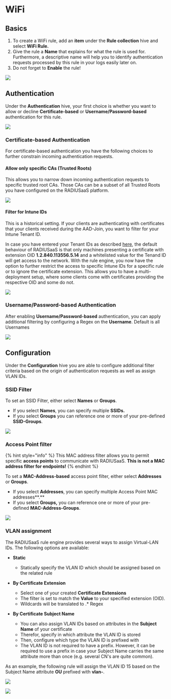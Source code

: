 # WiFi

## Basics

1. To create a WiFi rule, add an **item** under the **Rule collection** hive and select **WiFi Rule.**&#x20;
2. Give the rule a **Name** that explains for what the rule is used for. Furthermore, a descriptive name will help you to identify authentication requests processed by this rule in your logs easily later on.
3. Do not forget to **Enable** the rule!

![](<../../../.gitbook/assets/image (68).png>)

## **Authentication**&#x20;

Under the **Authentication** hive, your first choice is whether you want to allow or decline **Certificate-based** or **Username/Password-based** authentication for this rule.

![](<../../../.gitbook/assets/image (84).png>)



### **Certificate-based Authentication**

For certificate-based authentication you have the following choices to further constrain incoming authentication requests.

#### Allow only specific CAs (Trusted Roots)

This allows you to narrow down incoming authentication requests to specific trusted root CAs. Those CAs can be a subset of all Trusted Roots you have configured on the RADIUSaaS platform.

![](<../../../.gitbook/assets/image (74).png>)

#### Filter for Intune IDs&#x20;

This is a historical setting. If your clients are authenticating with certificates that your clients received during the AAD-Join, you want to filter for your Intune Tenant ID.&#x20;

In case you have entered your Tenant IDs as described [here](../settings-trusted-roots/intune-cert.md#configure-intune-ids), the default behaviour of RADIUSaaS is that only machines presenting a certificate with extension OID **1.2.840.113556.5.14** and a whitelisted value for the Tenand ID will get access to the network. With the rule engine, you now have the option to further restrict the access to specific Intune IDs for a specific rule or to ignore the certificate extension. This allows you to have a multi-deployment setup, where some clients come with certificates providing the respective OID and some do not.&#x20;

![](<../../../.gitbook/assets/image (88) (1).png>)

### Username/Password-based Authentication

After enabling **Username/Password-based** authentication, you can apply additional filtering by configuring a Regex on the **Username**. Default is all Usernames

![](<../../../.gitbook/assets/image (70).png>)

## Configuration

Under the **Configuration** hive you are able to configure additional filter criteria based on the origin of authentication requests as well as assign VLAN IDs.

### SSID Filter

To set an SSID Filter, either select **Names** or **Groups**.&#x20;

* If you select **Names**, you can specify multiple **SSIDs.**
* If you select **Groups** you can reference one or more of your pre-defined **SSID-Groups**.&#x20;

![](<../../../.gitbook/assets/image (89).png>)

### Access Point filter

{% hint style="info" %}
This MAC address filter allows you to permit specific **access points** to communicate with RADIUSaaS. **This is not a MAC address filter for endpoints!**
{% endhint %}

To set a **MAC-Address-based** access point filter, either select **Addresses** or **Groups**.&#x20;

* If you select **Addresses**, you can specify multiple Access Point MAC addresses**.**&#x20;
* If you select **Groups,** you can reference one or more of your pre-defined **MAC-Address-Groups**.&#x20;

![](<../../../.gitbook/assets/image (81).png>)

### VLAN assignment

The RADIUSaaS rule engine provides several ways to assign Virtual-LAN IDs. The following options are available:

*   **Static**

    * Statically specify the VLAN ID which should be assigned based on the related rule


*   **By Certificate Extension**

    * Select one of your created **Certificate Extensions**
    * The filter is set to match the **Value** to your specified extension (OID).&#x20;
    * Wildcards will be translated to .\* Regex


* **By Certificate Subject Name**
  * You can also assign VLAN IDs based on attributes in the **Subject Name** of your certificate
  * Therefor, specify in which attribute the VLAN ID is stored
  * Then, configure which type the VLAN ID is prefixed with
  * The VLAN ID is not required to have a prefix. However, it can be required to use a prefix in case your Subject Name carries the same attribute more than once (e.g. several CN's are quite common).

As an example, the following rule will assign the VLAN ID 15 based on the Subject Name attribute **OU** prefixed with **vlan-**.

![](<../../../.gitbook/assets/image (79).png>)

![](<../../../.gitbook/assets/image (67) (1) (1) (1).png>)
